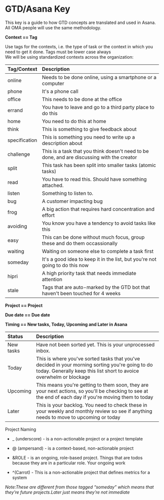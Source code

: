 # GTD/Asana Key

This key is a guide to how GTD concepts are translated and used in Asana. All OMA people will use the same methodology.

**Context == Tag**

Use tags for the contexts, i.e. the type of task or the context in which you need to get it done. Tags must be lower case always  
We will be using standardized contexts across the organization:

| Tag/Context | Description |
| :--- | :--- |
| online | Needs to be done online, using a smartphone or a computer |
| phone | It's a phone call |
| office | This needs to be done at the office |
| errand | You have to leave and go to a third party place to do this |
| home | You need to do this at home |
| think | This is something to give feedback about |
| specification | This is something you need to write up a description about |
| challenge | This is a task that you think doesn't need to be done, and are discussing with the creator |
| split | This task has been split into smaller tasks \(atomic tasks\) |
| read | You have to read this. Should have something attached. |
| listen | Something to listen to. |
| bug | A customer impacting bug |
| frog | A big action that requires hard concentration and effort |
| avoiding | You know you have a tendency to avoid tasks like this |
| easy | This can be done without much focus, group these and do them occassionally |
| waiting | Waiting on someone else to complete a task first |
| someday | It's a good idea to keep it in the list, but you're not going to do this now |
| hipri | A high priority task that needs immediate attention |
| stale | Tags that are auto-marked by the GTD bot that haven't been touched for 4 weeks |

**Project == Project**

**Due date == Due date**

**Timing == New tasks, Today, Upcoming and Later in Asana**

| Status | Description |
| :--- | :--- |
| New tasks | Have not been sorted yet. This is your unprocessed inbox. |
| Today | This is where you've sorted tasks that you've decided in your morning sorting you're going to do today. Generally keep this list short to avoice overwhelm or blockage |
| Upcoming | This means you're getting to them soon, they are your next actions, so you'll be checking to see at the end of each day if you're moving them to today |
| Later | This is your backlog. You need to check these in your weekly and monthly review so see if anything needs to move to upcoming or today |

Project Naming

* \_ \(underscore\) - is a non-actionable project or a project template

* @ \(ampersand\) - is a context-based, non-actionable project

* &ROLE - is an ongoing, role-based project. Things that are todos because they are in a particular role. Your ongoing work

* ^\(Carrot\) - This is a non-actionable project that defines metrics for a system

_Note:These are different from those tagged “someday” which means that they’re future projects.Later just means they’re not immediate_


